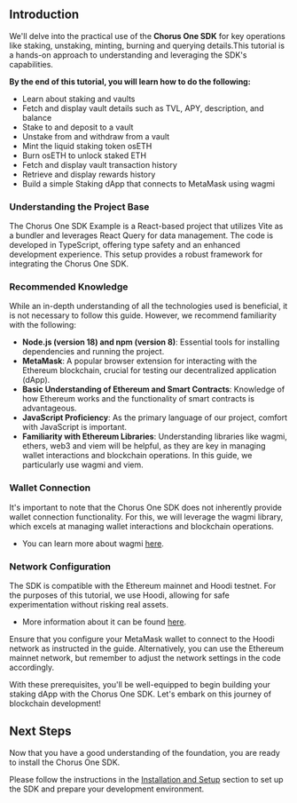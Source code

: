## Introduction

We'll delve into the practical use of the **Chorus One SDK** for key operations like staking, unstaking, minting, burning and querying details.This tutorial is a hands-on approach to understanding and leveraging the SDK's capabilities.

**By the end of this tutorial, you will learn how to do the following:**

- Learn about staking and vaults
- Fetch and display vault details such as TVL, APY, description, and balance
- Stake to and deposit to a vault
- Unstake from and withdraw from a vault
- Mint the liquid staking token osETH
- Burn osETH to unlock staked ETH
- Fetch and display vault transaction history
- Retrieve and display rewards history
- Build a simple Staking dApp that connects to MetaMask using wagmi

### Understanding the Project Base

The Chorus One SDK Example is a React-based project that utilizes Vite as a bundler and leverages React Query for data management. The code is developed in TypeScript, offering type safety and an enhanced development experience. This setup provides a robust framework for integrating the Chorus One SDK.

### Recommended Knowledge

While an in-depth understanding of all the technologies used is beneficial, it is not necessary to follow this guide. However, we recommend familiarity with the following:

- **Node.js (version 18) and npm (version 8)**: Essential tools for installing dependencies and running the project.
- **MetaMask**: A popular browser extension for interacting with the Ethereum blockchain, crucial for testing our decentralized application (dApp).
- **Basic Understanding of Ethereum and Smart Contracts**: Knowledge of how Ethereum works and the functionality of smart contracts is advantageous.
- **JavaScript Proficiency**: As the primary language of our project, comfort with JavaScript is important.
- **Familiarity with Ethereum Libraries**: Understanding libraries like wagmi, ethers, web3 and viem will be helpful, as they are key in managing wallet interactions and blockchain operations. In this guide, we particularly use wagmi and viem.

### Wallet Connection

It's important to note that the Chorus One SDK does not inherently provide wallet connection functionality. For this, we will leverage the wagmi library, which excels at managing wallet interactions and blockchain operations.

- You can learn more about wagmi [here][wagmi].

### Network Configuration

The SDK is compatible with the Ethereum mainnet and Hoodi testnet. For the purposes of this tutorial, we use Hoodi, allowing for safe experimentation without risking real assets.

- More information about it can be found [here][hoodi].

Ensure that you configure your MetaMask wallet to connect to the Hoodi network as instructed in the guide. Alternatively, you can use the Ethereum mainnet network, but remember to adjust the network settings in the code accordingly.

With these prerequisites, you'll be well-equipped to begin building your staking dApp with the Chorus One SDK. Let's embark on this journey of blockchain development!

## Next Steps

Now that you have a good understanding of the foundation, you are ready to install the Chorus One SDK.

Please follow the instructions in the [Installation and Setup][installation] section to set up the SDK and prepare your development environment.

[wagmi]: https://wagmi.sh
[hoodi]: https://github.com/eth-clients/hoodi
[installation]: 1-installation-and-setup.md
